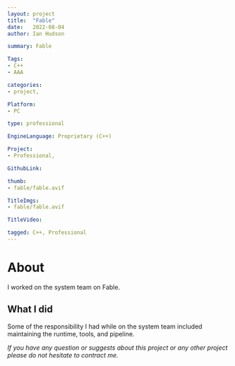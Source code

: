 ```yaml
---
layout: project
title:  "Fable"
date:   2022-08-04 
author: Ian Hudson

summary: Fable

Tags:
- C++
- AAA

categories:
- project, 

Platform:
- PC

type: professional

EngineLanguage: Proprietary (C++)

Project:
- Professional,

GithubLink:

thumb: 
- fable/fable.avif

TitleImgs: 
- fable/fable.avif

TitleVideo:

tagged: C++, Professional
---
```


# About 
I worked on the system team on Fable.

## What I did
Some of the responsibility I had while on the system team included maintaining the runtime, tools, and pipeline.

<i>If you have any question or suggests about this project or any other project please do not hesitate to contract me.<i/>
